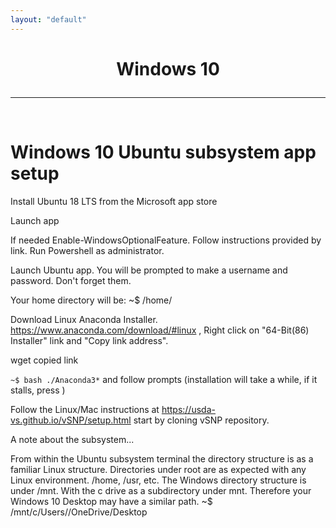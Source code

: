 ```yaml
---
layout: "default"
---
```


<h1><p style="text-align: center">Windows 10</p></h1>

-----
<br>

Windows 10 Ubuntu subsystem app setup
=================

Install Ubuntu 18 LTS from the Microsoft app store

Launch app

If needed Enable-WindowsOptionalFeature.  Follow instructions provided by link.  Run Powershell as administrator.

Launch Ubuntu app.  You will be prompted to make a username and password.  Don't forget them.

Your home directory will be: ~$ /home/<username>

Download Linux Anaconda Installer.  https://www.anaconda.com/download/#linux , Right click on "64-Bit(86) Installer" link and "Copy link address".

wget copied link

`~$ bash ./Anaconda3*` and follow prompts (installation will take a while, if it stalls, press <enter>)

Follow the Linux/Mac instructions at https://usda-vs.github.io/vSNP/setup.html start by cloning vSNP repository.

A note about the subsystem...

From within the Ubuntu subsystem terminal the directory structure is as a familiar Linux structure.  Directories under root are as expected with any Linux environment.  /home, /usr, etc.  The Windows directory structure is under /mnt.  With the c drive as a subdirectory under mnt.  Therefore your Windows 10 Desktop may have a similar path. ~$ /mnt/c/Users/<windows username>/OneDrive/Desktop
